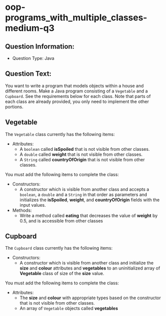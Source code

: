 # oop-programs_with_multiple_classes-medium-q3

## Question Information:

- Question Type: Java

## Question Text:

You want to write a program that models objects within a house and different rooms. Make a Java program
consisting of a `Vegetable` and a `Cupboard`. See the requirements below for each class. Note that parts of each class
are already provided, you only need to implement the other portions.

## Vegetable

The `Vegetable` class currently has the following items:

- Attributes:
    - A `boolean` called **isSpoiled** that is not visible from other classes.
    - A `double` called **weight** that is not visible from other classes.
    - A `String` called **countryOfOrigin** that is not visible from other classes.

You must add the following items to complete the class:

- Constructors:
    - A constructor which is visible from another class and accepts a `boolean`, a `double` and a `String` in that order
      as parameters and initializes the **isSpoiled**, **weight**, and **countryOfOrigin** fields with the input values.
- Methods:
    - Write a method called **eating** that decreases the value of **weight** by 0.5, and is accessible from other
      classes

## Cupboard

The `Cupboard` class currently has the following items:

- Constructors:
    - A constructor which is visible from another class and initialize the **size** and **colour** attributes and
      **vegetables** to an uninitialized array of **Vegetable** class of size of the **size** value.

You must add the following items to complete the class:

- Attributes:
    - The **size** and **colour** with appropriate types based on the constructor that is not visible from other
      classes.
    - An array of `Vegetable` objects called **vegetables**